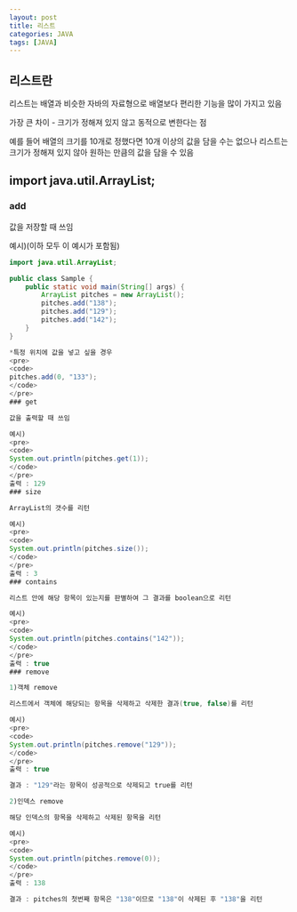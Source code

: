 ```yaml
---
layout: post
title: 리스트
categories: JAVA
tags: [JAVA]
---
```

## 리스트란

리스트는 배열과 비슷한 자바의 자료형으로 배열보다 편리한 기능을 많이 가지고 있음

가장 큰 차이 - 크기가 정해져 있지 않고 동적으로 변한다는 점

예를 들어 배열의 크기를 10개로 정했다면 10개 이상의 값을 담을 수는 없으나 리스트는 크기가 정해져 있지 않아 원하는 만큼의 값을 담을 수 있음
## import java.util.ArrayList;
### add
값을 저장할 때 쓰임

예시)(이하 모두 이 예시가 포함됨)
```java
import java.util.ArrayList;

public class Sample {
    public static void main(String[] args) {
        ArrayList pitches = new ArrayList();
        pitches.add("138");
        pitches.add("129");
        pitches.add("142");
    }
}

*특정 위치에 값을 넣고 싶을 경우
<pre>
<code>
pitches.add(0, "133");
</code>
</pre>
### get

값을 출력할 때 쓰임

예시)
<pre>
<code>
System.out.println(pitches.get(1));
</code>
</pre>
출력 : 129
### size

ArrayList의 갯수를 리턴

예시)
<pre>
<code>
System.out.println(pitches.size());
</code>
</pre>
출력 : 3
### contains

리스트 안에 해당 항목이 있는지를 판별하여 그 결과를 boolean으로 리턴

예시)
<pre>
<code>
System.out.println(pitches.contains("142"));
</code>
</pre>
출력 : true
### remove

1)객체 remove

리스트에서 객체에 해당되는 항목을 삭제하고 삭제한 결과(true, false)를 리턴

예시)
<pre>
<code>
System.out.println(pitches.remove("129"));
</code>
</pre>
출력 : true

결과 : "129"라는 항목이 성공적으로 삭제되고 true를 리턴

2)인덱스 remove

해당 인덱스의 항목을 삭제하고 삭제된 항목을 리턴

예시)
<pre>
<code>
System.out.println(pitches.remove(0));
</code>
</pre>
출력 : 138

결과 : pitches의 첫번째 항목은 "138"이므로 "138"이 삭제된 후 "138"을 리턴